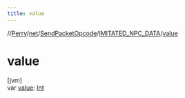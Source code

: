 ```yaml
---
title: value
---
```

//[Perry](../../../../index.html)/[net](../../index.html)/[SendPacketOpcode](../index.html)/[IMITATED_NPC_DATA](index.html)/[value](value.html)



# value



[jvm]\
var [value](value.html): [Int](https://kotlinlang.org/api/latest/jvm/stdlib/kotlin/-int/index.html)




